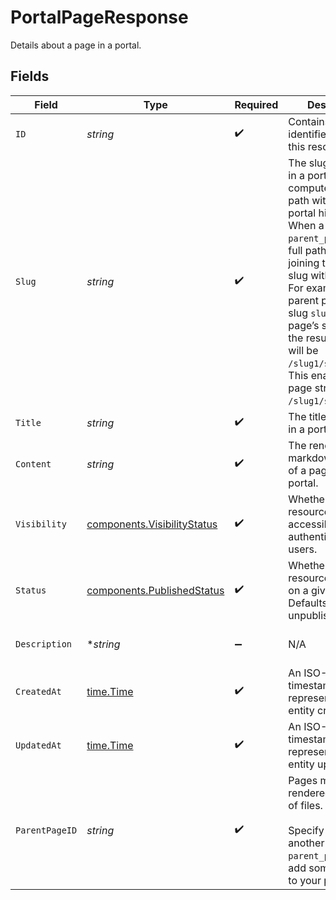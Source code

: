 # PortalPageResponse

Details about a page in a portal.


## Fields

| Field                                                                                                                                                                                                                                                                                                                                                                                                  | Type                                                                                                                                                                                                                                                                                                                                                                                                   | Required                                                                                                                                                                                                                                                                                                                                                                                               | Description                                                                                                                                                                                                                                                                                                                                                                                            | Example                                                                                                                                                                                                                                                                                                                                                                                                |
| ------------------------------------------------------------------------------------------------------------------------------------------------------------------------------------------------------------------------------------------------------------------------------------------------------------------------------------------------------------------------------------------------------ | ------------------------------------------------------------------------------------------------------------------------------------------------------------------------------------------------------------------------------------------------------------------------------------------------------------------------------------------------------------------------------------------------------ | ------------------------------------------------------------------------------------------------------------------------------------------------------------------------------------------------------------------------------------------------------------------------------------------------------------------------------------------------------------------------------------------------------ | ------------------------------------------------------------------------------------------------------------------------------------------------------------------------------------------------------------------------------------------------------------------------------------------------------------------------------------------------------------------------------------------------------ | ------------------------------------------------------------------------------------------------------------------------------------------------------------------------------------------------------------------------------------------------------------------------------------------------------------------------------------------------------------------------------------------------------ |
| `ID`                                                                                                                                                                                                                                                                                                                                                                                                   | *string*                                                                                                                                                                                                                                                                                                                                                                                               | :heavy_check_mark:                                                                                                                                                                                                                                                                                                                                                                                     | Contains a unique identifier used for this resource.                                                                                                                                                                                                                                                                                                                                                   | 5f9fd312-a987-4628-b4c5-bb4f4fddd5f7                                                                                                                                                                                                                                                                                                                                                                   |
| `Slug`                                                                                                                                                                                                                                                                                                                                                                                                 | *string*                                                                                                                                                                                                                                                                                                                                                                                               | :heavy_check_mark:                                                                                                                                                                                                                                                                                                                                                                                     | The slug of a page in a portal, used to compute its full URL path within the portal hierarchy. <br/>When a page has a `parent_page_id`, its full path is built by joining the parent’s slug with its own. <br/>For example, if a parent page has the slug `slug1` and this page’s slug is `slug2`, the resulting path will be `/slug1/slug2`. <br/>This enables nested page structures like `/slug1/slug2/slug3`.<br/> | /my-page                                                                                                                                                                                                                                                                                                                                                                                               |
| `Title`                                                                                                                                                                                                                                                                                                                                                                                                | *string*                                                                                                                                                                                                                                                                                                                                                                                               | :heavy_check_mark:                                                                                                                                                                                                                                                                                                                                                                                     | The title of a page in a portal.                                                                                                                                                                                                                                                                                                                                                                       | My Page                                                                                                                                                                                                                                                                                                                                                                                                |
| `Content`                                                                                                                                                                                                                                                                                                                                                                                              | *string*                                                                                                                                                                                                                                                                                                                                                                                               | :heavy_check_mark:                                                                                                                                                                                                                                                                                                                                                                                     | The renderable markdown content of a page in a portal.                                                                                                                                                                                                                                                                                                                                                 | # Welcome to My Page                                                                                                                                                                                                                                                                                                                                                                                   |
| `Visibility`                                                                                                                                                                                                                                                                                                                                                                                           | [components.VisibilityStatus](../../models/components/visibilitystatus.md)                                                                                                                                                                                                                                                                                                                             | :heavy_check_mark:                                                                                                                                                                                                                                                                                                                                                                                     | Whether the resource is publicly accessible to non-authenticated users.                                                                                                                                                                                                                                                                                                                                | public                                                                                                                                                                                                                                                                                                                                                                                                 |
| `Status`                                                                                                                                                                                                                                                                                                                                                                                               | [components.PublishedStatus](../../models/components/publishedstatus.md)                                                                                                                                                                                                                                                                                                                               | :heavy_check_mark:                                                                                                                                                                                                                                                                                                                                                                                     | Whether the resource is visible on a given portal. Defaults to unpublished.                                                                                                                                                                                                                                                                                                                            | published                                                                                                                                                                                                                                                                                                                                                                                              |
| `Description`                                                                                                                                                                                                                                                                                                                                                                                          | **string*                                                                                                                                                                                                                                                                                                                                                                                              | :heavy_minus_sign:                                                                                                                                                                                                                                                                                                                                                                                     | N/A                                                                                                                                                                                                                                                                                                                                                                                                    | A custom page about developer portals                                                                                                                                                                                                                                                                                                                                                                  |
| `CreatedAt`                                                                                                                                                                                                                                                                                                                                                                                            | [time.Time](https://pkg.go.dev/time#Time)                                                                                                                                                                                                                                                                                                                                                              | :heavy_check_mark:                                                                                                                                                                                                                                                                                                                                                                                     | An ISO-8601 timestamp representation of entity creation date.                                                                                                                                                                                                                                                                                                                                          | 2022-11-04T20:10:06.927Z                                                                                                                                                                                                                                                                                                                                                                               |
| `UpdatedAt`                                                                                                                                                                                                                                                                                                                                                                                            | [time.Time](https://pkg.go.dev/time#Time)                                                                                                                                                                                                                                                                                                                                                              | :heavy_check_mark:                                                                                                                                                                                                                                                                                                                                                                                     | An ISO-8601 timestamp representation of entity update date.                                                                                                                                                                                                                                                                                                                                            | 2022-11-04T20:10:06.927Z                                                                                                                                                                                                                                                                                                                                                                               |
| `ParentPageID`                                                                                                                                                                                                                                                                                                                                                                                         | *string*                                                                                                                                                                                                                                                                                                                                                                                               | :heavy_check_mark:                                                                                                                                                                                                                                                                                                                                                                                     | Pages may be rendered as a tree of files.<br/><br/>Specify the `id` of another page as the `parent_page_id` to add some hierarchy to your pages.<br/>                                                                                                                                                                                                                                                  | <nil>                                                                                                                                                                                                                                                                                                                                                                                                  |